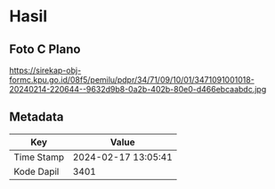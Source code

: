 # Hasil

## Foto C Plano

https://sirekap-obj-formc.kpu.go.id/08f5/pemilu/pdpr/34/71/09/10/01/3471091001018-20240214-220644--9632d9b8-0a2b-402b-80e0-d466ebcaabdc.jpg


## Metadata

| Key        | Value               |
| ---------- | ------------------- |
| Time Stamp | 2024-02-17 13:05:41 |
| Kode Dapil | 3401                |



